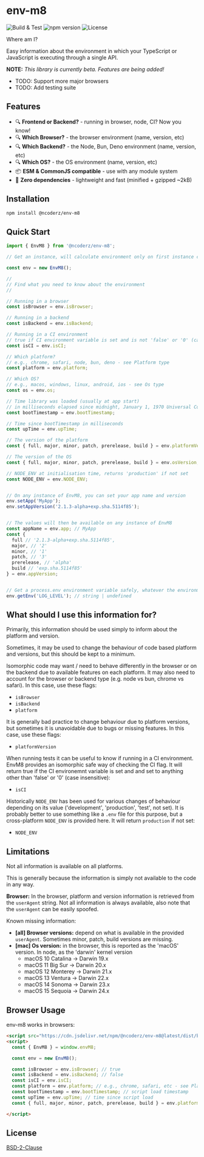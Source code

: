 # env-m8

![Build & Test](https://github.com/ncoderz/env-m8/actions/workflows/build-test.yml/badge.svg?branch=main)
![npm version](https://img.shields.io/npm/v/@ncoderz/env-m8)
![License](https://img.shields.io/badge/license-BSD--2--Clause-blue)

Where am I?

Easy information about the environment in which your TypeScript or JavaScript is executing through
a single API.

**NOTE:** *This library is currently beta. Features are being added!*
- TODO: Support more major browsers
- TODO: Add testing suite

## Features

- 🔍 **Frontend or Backend?** - running in browser, node, CI? Now you know!
- 🔍 **Which Browser?** - the browser environment (name, version, etc)
- 🔍 **Which Backend?** - the Node, Bun, Deno environment (name, version, etc)
- 🔍 **Which OS?** - the OS environment (name, version, etc)
- 📦 **ESM & CommonJS compatible** - use with any module system
- 💪 **Zero dependencies** - lightweight and fast (minified + gzipped ~2kB)


## Installation

```bash
npm install @ncoderz/env-m8
```

## Quick Start

```typescript
import { EnvM8 } from '@ncoderz/env-m8';

// Get an instance, will calculate environment only on first instance creation

const env = new EnvM8();

//
// Find what you need to know about the environment
//

// Running in a browser
const isBrowser = env.isBrowser;

// Running in a backend
const isBackend = env.isBackend;

// Running in a CI environment
// true if CI environment variable is set and is not 'false' or '0' (case-insensitive)
const isCI = env.isCI;

// Which platform?
// e.g., chrome, safari, node, bun, deno - see Platform type
const platform = env.platform;

// Which OS?
// e.g., macos, windows, linux, android, ios - see Os type
const os = env.os;

// Time library was loaded (usually at app start)
// in milliseconds elapsed since midnight, January 1, 1970 Universal Coordinated Time (UTC)
const bootTimestamp = env.bootTimestamp;

// Time since bootTimestamp in milliseconds
const upTime = env.upTime;

// The version of the platform
const { full, major, minor, patch, prerelease, build } = env.platformVersion;

// The version of the OS
const { full, major, minor, patch, prerelease, build } = env.osVersion;

// NODE_ENV at initialisation time, returns 'production' if not set
const NODE_ENV = env.NODE_ENV;


// On any instance of EnvM8, you can set your app name and version
env.setApp('MyApp');
env.setAppVersion('2.1.3-alpha+exp.sha.5114f85');


// The values will then be available on any instance of EnvM8
const appName = env.app; // MyApp
const {
  full // '2.1.3-alpha+exp.sha.5114f85',
  major, // '2'
  minor, // '1'
  patch, // '3'
  prerelease, // 'alpha'
  build // 'exp.sha.5114f85'
} = env.appVersion;


// Get a process.env environment variable safely, whatever the environment
env.getEnv('LOG_LEVEL'); // string | undefined
```

## What should I use this information for?

Primarily, this information should be used simply to inform about the platform and version.

Sometimes, it may be used to change the behaviour of code based platform and versions, but this
should be kept to a minimum.

Isomorphic code may want / need to behave differently in the browser or on the
backend due to available features on each platform. It may also need to account for the browser
or backend type (e.g. node vs bun, chrome vs safari). In this case, use these flags:
 - `isBrowser`
 - `isBackend`
 - `platform`

It is generally bad practice to change behaviour due to platform versions, but sometimes it is
unavoidable due to bugs or missing features. In this case, use these flags:
- `platformVersion`

When running tests it can be useful to know if running in a CI environment. EnvM8 provides an
isomorphic safe way of checking the CI flag. It will return true if the CI environemnt variable
is set and and set to anything other than 'false' or '0' (case insensitive):
- `isCI`

Historically `NODE_ENV` has been used for various changes of behaviour depending on its value
('development', 'production', 'test', not set). It is probably better to use something like
a `.env` file for this purpose, but a cross-platform `NODE_ENV` is provided here. It will
return `production` if not set:
- `NODE_ENV`


## Limitations

Not all information is available on all platforms.

This is generally because the information is simply not available to the code in any way.

**Browser:** In the browser, platform and version information is retrieved from the `userAgent` string.
Not all information is always available, also note that the `userAgent` can be easily spoofed.

Known missing information:
- **\[all\] Browser versions:** depend on what is available in the provided `userAgent`. Sometimes minor, patch, build versions are missing.
- **\[mac\] Os version:** in the browser, this is reported as the 'macOS' version. In node, as the 'darwin' kernel version
  - macOS 10 Catalina → Darwin 19.x
  - macOS 11 Big Sur → Darwin 20.x
  - macOS 12 Monterey → Darwin 21.x
  - macOS 13 Ventura → Darwin 22.x
  - macOS 14 Sonoma → Darwin 23.x
  - macOS 15 Sequoia → Darwin 24.x


## Browser Usage

env-m8 works in browsers:

```html
<script src="https://cdn.jsdelivr.net/npm/@ncoderz/env-m8@latest/dist/browser/env-m8.global.js"></script>
<script>
  const { EnvM8 } = window.envM8;

  const env = new EnvM8();

  const isBrowser = env.isBrowser; // true
  const isBackend = env.isBackend; // false
  const isCI = env.isCI;
  const platform = env.platform; // e.g., chrome, safari, etc - see Platform type
  const bootTimestamp = env.bootTimestamp; // script load timestamp
  const upTime = env.upTime; // time since script load
  const { full, major, minor, patch, prerelease, build } = env.platformVersion; // browser version

</script>
```

## License

[BSD-2-Clause](LICENSE)

